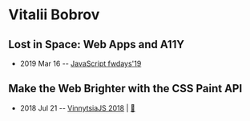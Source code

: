 # Vitalii Bobrov

## Lost in Space: Web Apps and A11Y
- 2019 Mar 16 -- [JavaScript fwdays&#39;19](https://fwdays.com/en/event/js-fwdays-2019/review/lost-in-space)    
## Make the Web Brighter with the CSS Paint API
- 2018 Jul 21 -- [VinnytsiaJS 2018](https://youtu.be/Gfq5Ut3r6Bw)  | [:notebook:](https://speakerdeck.com/bobrov1989/make-the-web-brighter-with-the-css-paint-api)  
